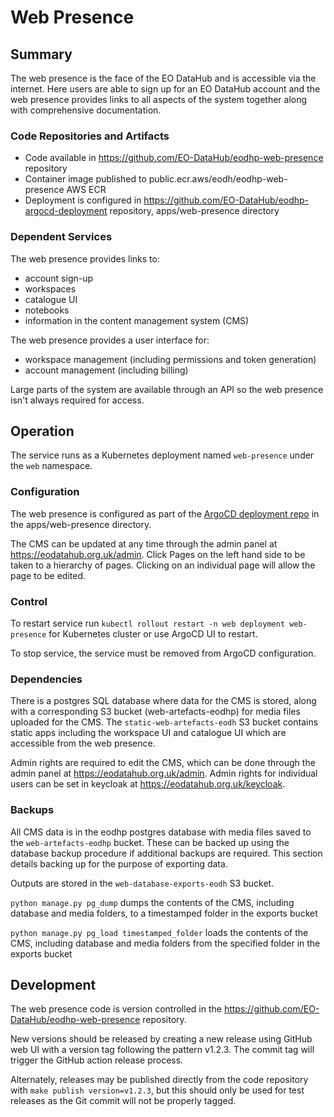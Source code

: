 # Web Presence

## Summary

The web presence is the face of the EO DataHub and is accessible via the internet. Here users are able to sign up for an EO DataHub account and the web presence provides links to all aspects of the system together along with comprehensive documentation.

### Code Repositories and Artifacts

- Code available in https://github.com/EO-DataHub/eodhp-web-presence repository
- Container image published to public.ecr.aws/eodh/eodhp-web-presence AWS ECR
- Deployment is configured in https://github.com/EO-DataHub/eodhp-argocd-deployment repository, apps/web-presence directory

### Dependent Services

The web presence provides links to:
 - account sign-up
 - workspaces
 - catalogue UI
 - notebooks
 - information in the content management system (CMS)

The web presence provides a user interface for:
 - workspace management (including permissions and token generation)
 - account management (including billing)

Large parts of the system are available through an API so the web presence isn't always required for access. 

## Operation

The service runs as a Kubernetes deployment named `web-presence` under the `web` namespace.

### Configuration

The web presence is configured as part of the [ArgoCD deployment repo](https://github.com/EO-DataHub/eodhp-argocd-deployment) in the apps/web-presence directory.

The CMS can be updated at any time through the admin panel at https://eodatahub.org.uk/admin. Click Pages on the left hand side to be taken to a hierarchy of pages. Clicking on an individual page will allow the page to be edited. 

### Control

To restart service run `kubectl rollout restart -n web deployment web-presence` for Kubernetes cluster or use ArgoCD UI to restart.

To stop service, the service must be removed from ArgoCD configuration.

### Dependencies

There is a postgres SQL database where data for the CMS is stored, along with a corresponding S3 bucket (web-artefacts-eodhp) for media files uploaded for the CMS. The `static-web-artefacts-eodh` S3 bucket contains static apps including the workspace UI and catalogue UI which are accessible from the web presence.

Admin rights are required to edit the CMS, which can be done through the admin panel at https://eodatahub.org.uk/admin. Admin rights for individual users can be set in keycloak at https://eodatahub.org.uk/keycloak.

### Backups

All CMS data is in the eodhp postgres database with media files saved to the `web-artefacts-eodhp` bucket. These can be backed up using the database backup procedure if additional backups are required. This section details backing up for the purpose of exporting data.

Outputs are stored in the `web-database-exports-eodh` S3 bucket.

`python manage.py pg_dump` dumps the contents of the CMS, including database and media folders, to a timestamped folder in the exports bucket

`python manage.py pg_load timestamped_folder` loads the contents of the CMS, including database and media folders from the specified folder in the exports bucket


## Development

The web presence code is version controlled in the https://github.com/EO-DataHub/eodhp-web-presence repository.

New versions should be released by creating a new release using GitHub web UI with a version tag following the pattern v1.2.3. The commit tag will trigger the GitHub action release process.

Alternately, releases may be published directly from the code repository with `make publish version=v1.2.3`, but this should only be used for test releases as the Git commit will not be properly tagged.
